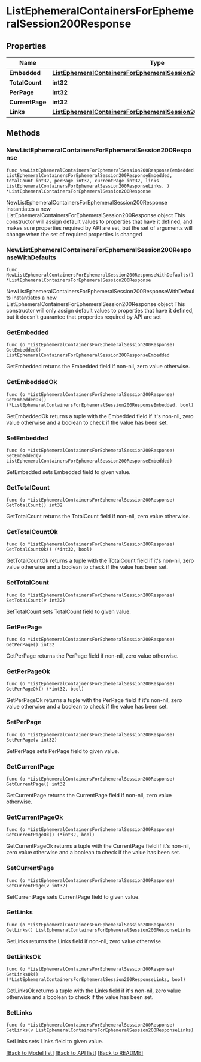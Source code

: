 # ListEphemeralContainersForEphemeralSession200Response

## Properties

Name | Type | Description | Notes
------------ | ------------- | ------------- | -------------
**Embedded** | [**ListEphemeralContainersForEphemeralSession200ResponseEmbedded**](ListEphemeralContainersForEphemeralSession200ResponseEmbedded.md) |  | 
**TotalCount** | **int32** |  | 
**PerPage** | **int32** |  | 
**CurrentPage** | **int32** |  | 
**Links** | [**ListEphemeralContainersForEphemeralSession200ResponseLinks**](ListEphemeralContainersForEphemeralSession200ResponseLinks.md) |  | 

## Methods

### NewListEphemeralContainersForEphemeralSession200Response

`func NewListEphemeralContainersForEphemeralSession200Response(embedded ListEphemeralContainersForEphemeralSession200ResponseEmbedded, totalCount int32, perPage int32, currentPage int32, links ListEphemeralContainersForEphemeralSession200ResponseLinks, ) *ListEphemeralContainersForEphemeralSession200Response`

NewListEphemeralContainersForEphemeralSession200Response instantiates a new ListEphemeralContainersForEphemeralSession200Response object
This constructor will assign default values to properties that have it defined,
and makes sure properties required by API are set, but the set of arguments
will change when the set of required properties is changed

### NewListEphemeralContainersForEphemeralSession200ResponseWithDefaults

`func NewListEphemeralContainersForEphemeralSession200ResponseWithDefaults() *ListEphemeralContainersForEphemeralSession200Response`

NewListEphemeralContainersForEphemeralSession200ResponseWithDefaults instantiates a new ListEphemeralContainersForEphemeralSession200Response object
This constructor will only assign default values to properties that have it defined,
but it doesn't guarantee that properties required by API are set

### GetEmbedded

`func (o *ListEphemeralContainersForEphemeralSession200Response) GetEmbedded() ListEphemeralContainersForEphemeralSession200ResponseEmbedded`

GetEmbedded returns the Embedded field if non-nil, zero value otherwise.

### GetEmbeddedOk

`func (o *ListEphemeralContainersForEphemeralSession200Response) GetEmbeddedOk() (*ListEphemeralContainersForEphemeralSession200ResponseEmbedded, bool)`

GetEmbeddedOk returns a tuple with the Embedded field if it's non-nil, zero value otherwise
and a boolean to check if the value has been set.

### SetEmbedded

`func (o *ListEphemeralContainersForEphemeralSession200Response) SetEmbedded(v ListEphemeralContainersForEphemeralSession200ResponseEmbedded)`

SetEmbedded sets Embedded field to given value.


### GetTotalCount

`func (o *ListEphemeralContainersForEphemeralSession200Response) GetTotalCount() int32`

GetTotalCount returns the TotalCount field if non-nil, zero value otherwise.

### GetTotalCountOk

`func (o *ListEphemeralContainersForEphemeralSession200Response) GetTotalCountOk() (*int32, bool)`

GetTotalCountOk returns a tuple with the TotalCount field if it's non-nil, zero value otherwise
and a boolean to check if the value has been set.

### SetTotalCount

`func (o *ListEphemeralContainersForEphemeralSession200Response) SetTotalCount(v int32)`

SetTotalCount sets TotalCount field to given value.


### GetPerPage

`func (o *ListEphemeralContainersForEphemeralSession200Response) GetPerPage() int32`

GetPerPage returns the PerPage field if non-nil, zero value otherwise.

### GetPerPageOk

`func (o *ListEphemeralContainersForEphemeralSession200Response) GetPerPageOk() (*int32, bool)`

GetPerPageOk returns a tuple with the PerPage field if it's non-nil, zero value otherwise
and a boolean to check if the value has been set.

### SetPerPage

`func (o *ListEphemeralContainersForEphemeralSession200Response) SetPerPage(v int32)`

SetPerPage sets PerPage field to given value.


### GetCurrentPage

`func (o *ListEphemeralContainersForEphemeralSession200Response) GetCurrentPage() int32`

GetCurrentPage returns the CurrentPage field if non-nil, zero value otherwise.

### GetCurrentPageOk

`func (o *ListEphemeralContainersForEphemeralSession200Response) GetCurrentPageOk() (*int32, bool)`

GetCurrentPageOk returns a tuple with the CurrentPage field if it's non-nil, zero value otherwise
and a boolean to check if the value has been set.

### SetCurrentPage

`func (o *ListEphemeralContainersForEphemeralSession200Response) SetCurrentPage(v int32)`

SetCurrentPage sets CurrentPage field to given value.


### GetLinks

`func (o *ListEphemeralContainersForEphemeralSession200Response) GetLinks() ListEphemeralContainersForEphemeralSession200ResponseLinks`

GetLinks returns the Links field if non-nil, zero value otherwise.

### GetLinksOk

`func (o *ListEphemeralContainersForEphemeralSession200Response) GetLinksOk() (*ListEphemeralContainersForEphemeralSession200ResponseLinks, bool)`

GetLinksOk returns a tuple with the Links field if it's non-nil, zero value otherwise
and a boolean to check if the value has been set.

### SetLinks

`func (o *ListEphemeralContainersForEphemeralSession200Response) SetLinks(v ListEphemeralContainersForEphemeralSession200ResponseLinks)`

SetLinks sets Links field to given value.



[[Back to Model list]](../README.md#documentation-for-models) [[Back to API list]](../README.md#documentation-for-api-endpoints) [[Back to README]](../README.md)


